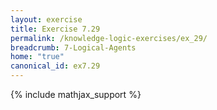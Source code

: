 ```yaml
---
layout: exercise
title: Exercise 7.29
permalink: /knowledge-logic-exercises/ex_29/
breadcrumb: 7-Logical-Agents
home: "true"
canonical_id: ex7.29
---
```


{% include mathjax_support %}


